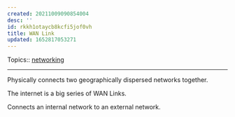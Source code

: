 ```yaml
---
created: 20211009090854004
desc: ''
id: rkkh1otaycb8kcfi5jof0vh
title: WAN Link
updated: 1652817053271
---
```

   
Topics::  [networking](../topics/networking.md)   
   
   
---   
   
Physically connects two geographically dispersed networks together.   
   
The internet is a big series of WAN Links.   
   
Connects an internal network to an external network.
